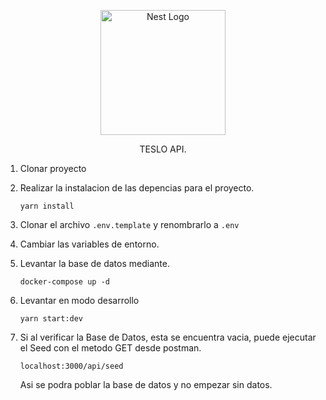 <p align="center">
  <a href="http://nestjs.com/" target="blank"><img src="https://nestjs.com/img/logo-small.svg" width="200" alt="Nest Logo" /></a>
</p>

[circleci-image]: https://img.shields.io/circleci/build/github/nestjs/nest/master?token=abc123def456
[circleci-url]: https://circleci.com/gh/nestjs/nest

  <p align="center">TESLO API.</p>
    
  1. Clonar proyecto
  2. Realizar la instalacion de las depencias para el proyecto.
        <p align="center">

        ```
        yarn install
        ``` 
        </p>
  3. Clonar el archivo ```.env.template``` y renombrarlo a ```.env```
  4. Cambiar las variables de entorno.
  5. Levantar la base de datos mediante.
        <p align="center">
       
        ```
        docker-compose up -d
        ```
        </p>

   
  6. Levantar en modo desarrollo 
        <p align="center">
      
        ```
        yarn start:dev
        ```

        </p>

  7. Si al verificar la Base de Datos, esta se encuentra vacia, puede ejecutar el Seed con el metodo GET desde postman. 
        <p align="center">
      
        ```
        localhost:3000/api/seed
        ```

        </p>
        Asi se podra poblar la base de datos y no empezar sin datos.
